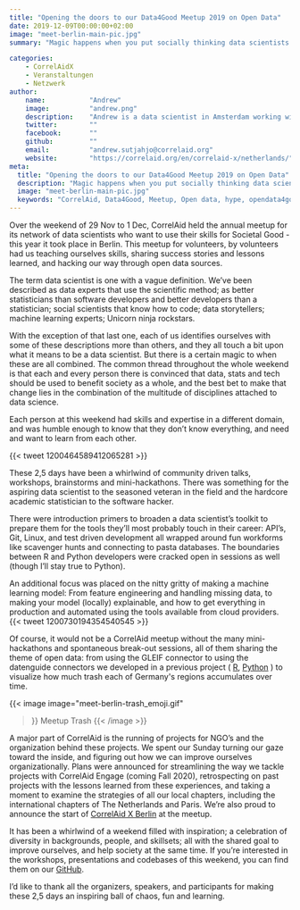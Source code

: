```yaml
---
title: "Opening the doors to our Data4Good Meetup 2019 on Open Data"
date: 2019-12-09T00:00:00+02:00
image: "meet-berlin-main-pic.jpg"
summary: "Magic happens when you put socially thinking data scientists together in a space for a weekend."

categories:       
    - CorrelAidX
    - Veranstaltungen
    - Netzwerk
author: 
    name:           "Andrew"
    image:          "andrew.png"
    description:    "Andrew is a data scientist in Amsterdam working with Search and Recommender Systems. He's currently also busy making the Dutch chapter of CorrelAid a success."
    twitter:        ""
    facebook:       ""
    github:         ""
    email:          "andrew.sutjahjo@correlaid.org"
    website:        "https://correlaid.org/en/correlaid-x/netherlands/"
meta:
  title: "Opening the doors to our Data4Good Meetup 2019 on Open Data"
  description: "Magic happens when you put socially thinking data scientists together in a lab for a weekend."
  image: "meet-berlin-main-pic.jpg"
  keywords: "CorrelAid, Data4Good, Meetup, Open data, hype, opendata4good"
---
```



Over the weekend of 29 Nov to 1 Dec, CorrelAid held the annual meetup for its network of data scientists who want to use their skills for Societal Good - this year it took place in Berlin. This meetup for volunteers, by volunteers had us teaching ourselves skills, sharing success stories and lessons learned, and hacking our way through open data sources.  


The term data scientist is one with a vague definition. We’ve been described as data experts that use the scientific method; as better statisticians than software developers and better developers than a statistician; social scientists that know how to code; data storytellers; machine learning experts; Unicorn ninja rockstars.


With the exception of that last one, each of us identifies ourselves with some of these descriptions more than others, and they all touch a bit upon what it means to be a data scientist. But there is a certain magic to when these are all combined. The common thread throughout the whole weekend is that each and every person there is convinced that data, stats and tech should be used to benefit society as a whole, and the best bet to make that change lies in the combination of the multitude of disciplines attached to data science. 


Each person at this weekend had skills and expertise in a different domain, and was humble enough to know that they don’t know everything, and need and want to learn from each other. 

{{< tweet 1200464589412065281 >}}

These 2,5 days have been a whirlwind of community driven talks, workshops, brainstorms and mini-hackathons. There was something for the aspiring data scientist to the seasoned veteran in the field and the hardcore academic statistician to the software hacker.


There were introduction primers to broaden a data scientist’s toolkit to prepare them for the tools they’ll most probably touch in their career: API’s, Git, Linux, and test driven development all wrapped around fun workforms like scavenger hunts and connecting to pasta databases. The boundaries between R and Python developers were cracked open in sessions as well (though I’ll stay true to Python). 


An additional focus was placed on the nitty gritty of making a machine learning model: From feature engineering and handling missing data, to making your model (locally) explainable, and how to get everything in production and automated using the tools available from cloud providers. 
{{< tweet 1200730194354540545 >}}

Of course, it would not be a CorrelAid meetup without the many mini-hackathons and spontaneous break-out sessions, all of them sharing the theme of open data: from using the GLEIF connector to using the datenguide connectors we developed in a previous project ( [R](https://github.com/CorrelAid/datenguideR), [Python](https://github.com/CorrelAid/datenguide-python) ) to visualize how much trash each of Germany's regions accumulates over time.


{{< image 
    image="meet-berlin-trash_emoji.gif"
>}}
Meetup Trash
{{< /image >}}


A major part of CorrelAid is the running of projects for NGO’s and the organization behind these projects. We spent our Sunday turning our gaze toward the inside, and figuring out how we can improve ourselves organizationally. Plans were announced for streamlining the way we tackle projects with CorrelAid Engage (coming Fall 2020), retrospecting on past projects with the lessons learned from these experiences, and taking a moment to examine the strategies of all our local chapters, including the international chapters of The Netherlands and Paris. We’re also proud to announce the start of [CorrelAid X Berlin](https://correlaid.org/correlaid-x/berlin/) at the meetup.


It has been a whirlwind of a weekend filled with inspiration; a celebration of diversity in backgrounds, people, and skillsets; all with the shared goal to improve ourselves, and help society at the same time. If you’re interested in the workshops, presentations and codebases of this weekend, you can find them on our [GitHub](https://correlaid.github.io/workshops/germany-meetups.html#november-2019-berlin).


I’d like to thank all the organizers, speakers, and participants for making these 2,5 days an inspiring ball of chaos, fun and learning.


